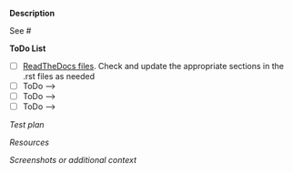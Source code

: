 <!-- IMPORTANT: Please do not create a PR without creating an issue first. -->
<!-- Fields in **bold** are REQUIRED, fields in *italics* are OPTIONAL. -->

**Description**
<!-- A description of how this PR addresses the feature/enhancement. -->

<!-- Add any linked issue(s) -->
See #


**ToDo List**

<!-- Add any open questions and Pre-Merge TODOs. Use checkboxes. -->
 - [ ] [ReadTheDocs files](../../blob/master/docs/source/). Check and update the appropriate sections in the .rst files as needed
 - [ ] ToDo -->
 - [ ] ToDo -->
 - [ ] ToDo -->

*Test plan*
<!-- Explain how you tested this feature so that others can replicate it. -->
<!-- Example: The exact commands you ran and their output, screenshots. -->


*Resources*
<!-- Links to blog posts, StackOverflow, libraries or add-ons used to solve this problem. -->


*Screenshots or additional context*
<!-- Add any other context about the problem here and/or screenshots to help explain the problem. -->
